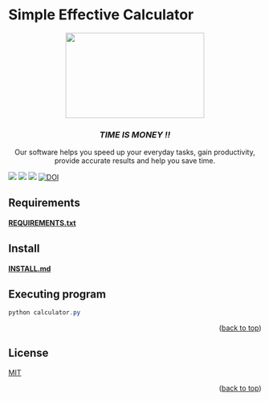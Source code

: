 # Simple Effective Calculator 
<!-- Head -->
<div align = "center">
  <a> <img src="https://user-images.githubusercontent.com/54409683/186730448-f2ebc21a-6107-4fa6-932a-1a5d9030daa2.png" width="276" height="170" /></a>
  <h3 alighn = "center"><b><i>TIME IS MONEY !! </i></b></h3>
  <p>Our software helps you speed up your everyday tasks, gain productivity, provide accurate results and help you save time.</p> 
</div>
<!-- SHIELDS -->

<a href="https://github.com/wutever0017/SE_group28_hw1/issues">
        <img src="https://img.shields.io/github/issues/wutever0017/SE_group28_hw1" /></a>
<a href="https://github.com/wutever0017/SE_group28_hw1/blob/main/LICENSE"> 
        <img src="https://img.shields.io/github/license/wutever0017/SE_group28_hw1" /></a>
<a href="https://github.com/wutever0017/SE_group28_hw1/actions/workflows/python-app.yml">
        <img src="https://github.com/wutever0017/SE_group28_hw1/actions/workflows/python-app.yml/badge.svg"/></a>     
<a href="https://doi.org/10.5281/zenodo.7026735"><img src="https://zenodo.org/badge/DOI/10.5281/zenodo.7026735.svg" alt="DOI"></a>


## Requirements
<a href="https://github.com/wutever0017/SE_group28_hw1/blob/main/requirements.txt"><h4>REQUIREMENTS.txt</a> 
## Install
<a href="https://github.com/wutever0017/SE_group28_hw1/blob/main/INSTALL.md"><h4>INSTALL.md</a> 

## Executing program
```powershell
python calculator.py
```
<p align="right">(<a href="https://github.com/wutever0017/SE_group28_hw1/blob/main/README.md">back to top</a>)</p>

## License
[MIT](https://github.com/wutever0017/SE_group28_hw1/blob/main/LICENSE)
<p align="right">(<a href="https://github.com/wutever0017/SE_group28_hw1/blob/main/README.md">back to top</a>)</p>
